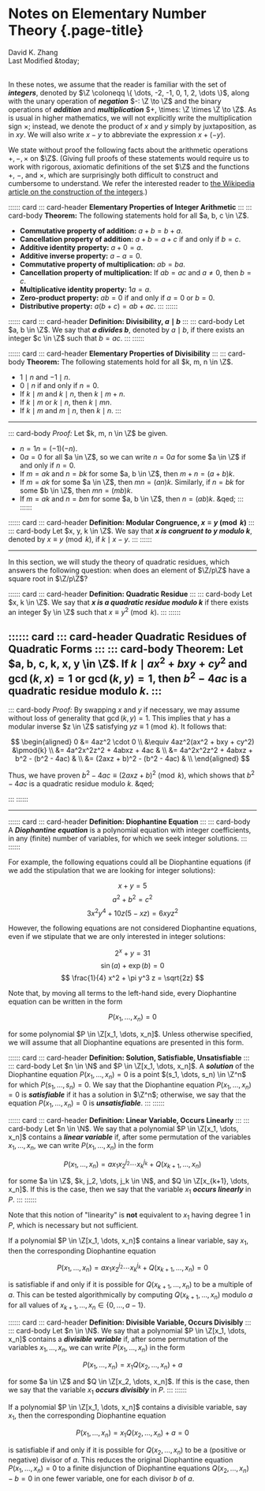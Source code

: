 # Notes on Elementary Number Theory {.page-title}

<div class="text-center">
    David K. Zhang<br>
    Last Modified &today;
</div><br>



In these notes, we assume that the reader is familiar with the set of ___integers___, denoted by $\Z \coloneqq \{ \dots, -2, -1, 0, 1, 2, \dots \}$, along with the unary operation of ___negation___ $-: \Z \to \Z$ and the binary operations of ___addition___ and ___multiplication___ $+, \times: \Z \times \Z \to \Z$. As is usual in higher mathematics, we will not explicitly write the multiplication sign $\times$; instead, we denote the product of $x$ and $y$ simply by juxtaposition, as in $xy$. We will also write $x - y$ to abbreviate the expression $x + (-y)$.

We state without proof the following facts about the arithmetic operations $+, -, \times$ on $\Z$. (Giving full proofs of these statements would require us to work with rigorous, axiomatic definitions of the set $\Z$ and the functions $+$, $-$, and $\times$, which are surprisingly both difficult to construct and cumbersome to understand. We refer the interested reader to [the Wikipedia article on the construction of the integers](https://en.wikipedia.org/wiki/Integer#Construction).)

:::::: card
::: card-header
**Elementary Properties of Integer Arithmetic**
:::
::: card-body
**Theorem:** The following statements hold for all $a, b, c \in \Z$.

 * **Commutative property of addition:** $a + b = b + a$.
 * **Cancellation property of addition:** $a + b = a + c$ if and only if $b = c$.
 * **Additive identity property:** $a + 0 = a$.
 * **Additive inverse property:** $a - a = 0$.
 * **Commutative property of multiplication:** $a b = b a$.
 * **Cancellation property of multiplication:** If $ab = ac$ and $a \ne 0$, then $b = c$.
 * **Multiplicative identity property:** $1a = a$.
 * **Zero-product property:** $ab = 0$ if and only if $a = 0$ or $b = 0$.
 * **Distributive property:** $a (b + c) = ab + ac$.
:::
::::::

:::::: card
::: card-header
**Definition: Divisibility, $a \mid b$**
:::
::: card-body
Let $a, b \in \Z$. We say that ___$a$ divides $b$___, denoted by $a \mid b$, if there exists an integer $c \in \Z$ such that $b = ac$.
:::
::::::

:::::: card
::: card-header
**Elementary Properties of Divisibility**
:::
::: card-body
**Theorem:** The following statements hold for all $k, m, n \in \Z$.

 * $1 \mid n$ and $-1 \mid n$.
 * $0 \mid n$ if and only if $n = 0$.
 * If $k \mid m$ and $k \mid n$, then $k \mid m + n$.
 * If $k \mid m$ or $k \mid n$, then $k \mid mn$.
 * If $k \mid m$ and $m \mid n$, then $k \mid n$.
:::
------
::: card-body
*Proof:* Let $k, m, n \in \Z$ be given.

 * $n = 1n = (-1)(-n)$.
 * $0a = 0$ for all $a \in \Z$, so we can write $n = 0a$ for some $a \in \Z$ if and only if $n = 0$.
 * If $m = ak$ and $n = bk$ for some $a, b \in \Z$, then $m + n = (a + b)k$.
 * If $m = ak$ for some $a \in \Z$, then $mn = (an)k$. Similarly, if $n = bk$ for some $b \in \Z$, then $mn = (mb)k$.
 * If $m = ak$ and $n = bm$ for some $a, b \in \Z$, then $n = (ab)k$. &qed;
:::
::::::

:::::: card
::: card-header
**Definition: Modular Congruence, $x \equiv y \pmod{k}$**
:::
::: card-body
Let $x, y, k \in \Z$. We say that ___$x$ is congruent to $y$ modulo $k$___, denoted by $x \equiv y \pmod{k}$, if $k \mid x - y$.
:::
::::::

--------------------------------------------------------------------------------

In this section, we will study the theory of quadratic residues, which answers the following question: when does an element of $\Z/p\Z$ have a square root in $\Z/p\Z$?

:::::: card
::: card-header
**Definition: Quadratic Residue**
:::
::: card-body
Let $x, k \in \Z$. We say that ___$x$ is a quadratic residue modulo $k$___ if there exists an integer $y \in \Z$ such that $x \equiv y^2 \pmod{k}$.
:::
::::::

:::::: card
::: card-header
**Quadratic Residues of Quadratic Forms**
:::
::: card-body
**Theorem:** Let $a, b, c, k, x, y \in \Z$. If $k \mid ax^2 + bxy + cy^2$ and $\gcd(k, x) = 1$ or $\gcd(k, y) = 1$, then $b^2 - 4ac$ is a quadratic residue modulo $k$.
:::
------
::: card-body
*Proof:* By swapping $x$ and $y$ if necessary, we may assume without loss of generality that $\gcd(k, y) = 1$. This implies that $y$ has a modular inverse $z \in \Z$ satisfying $yz \equiv 1 \pmod{k}$. It follows that:

$$ \begin{aligned}
0 &= 4az^2 \cdot 0 \\
&\equiv 4az^2(ax^2 + bxy + cy^2) &\pmod{k} \\
&= 4a^2x^2z^2 + 4abxz + 4ac & \\
&= 4a^2x^2z^2 + 4abxz + b^2 - (b^2 - 4ac) & \\
&= (2axz + b)^2 - (b^2 - 4ac) & \\
\end{aligned} $$

Thus, we have proven $b^2 - 4ac \equiv (2axz + b)^2 \pmod{k}$, which shows that $b^2 - 4ac$ is a quadratic residue modulo $k$. &qed;

:::
::::::

--------------------------------------------------------------------------------

:::::: card
::: card-header
**Definition: Diophantine Equation**
:::
::: card-body
A ___Diophantine equation___ is a polynomial equation with integer coefficients, in any (finite) number of variables, for which we seek integer solutions.
:::
::::::

For example, the following equations could all be Diophantine equations (if we add the stipulation that we are looking for integer solutions):

$$ x + y = 5 $$
$$ a^2 + b^2 = c^2 $$
$$ 3x^2 y^4 + 10z(5 - xz) = 6xyz^2 $$

However, the following equations are not considered Diophantine equations, even if we stipulate that we are only interested in integer solutions:

$$ 2^x + y = 31 $$
$$ \sin(a) + \exp(b) = 0 $$
$$ \frac{1}{4} x^2 + \pi y^3 z = \sqrt{2z} $$

Note that, by moving all terms to the left-hand side, every Diophantine equation can be written in the form

$$ P(x_1, \dots, x_n) = 0 $$

for some polynomial $P \in \Z[x_1, \dots, x_n]$. Unless otherwise specified, we will assume that all Diophantine equations are presented in this form.

:::::: card
::: card-header
**Definition: Solution, Satisfiable, Unsatisfiable**
:::
::: card-body
Let $n \in \N$ and $P \in \Z[x_1, \dots, x_n]$. A ___solution___ of the Diophantine equation $P(x_1, \dots, x_n) = 0$ is a point $(s_1, \dots, s_n) \in \Z^n$ for which $P(s_1, \dots, s_n) = 0$. We say that the Diophantine equation $P(x_1, \dots, x_n) = 0$ is ___satisfiable___ if it has a solution in $\Z^n$; otherwise, we say that the equation $P(x_1, \dots, x_n) = 0$ is ___unsatisfiable___.
:::
::::::

:::::: card
::: card-header
**Definition: Linear Variable, Occurs Linearly**
:::
::: card-body
Let $n \in \N$. We say that a polynomial $P \in \Z[x_1, \dots, x_n]$ contains a ___linear variable___ if, after some permutation of the variables $x_1, \dots, x_n$, we can write $P(x_1, \dots, x_n)$ in the form

$$ P(x_1, \dots, x_n) = a x_1 x_2^{j_2} \cdots x_k^{j_k} + Q(x_{k+1}, \dots, x_n) $$

for some $a \in \Z$, $k, j_2, \dots, j_k \in \N$, and $Q \in \Z[x_{k+1}, \dots, x_n]$. If this is the case, then we say that the variable $x_1$ ___occurs linearly___ in $P$.
:::
::::::

Note that this notion of "linearity" is **not** equivalent to $x_1$ having degree $1$ in $P$, which is necessary but not sufficient.

If a polynomial $P \in \Z[x_1, \dots, x_n]$ contains a linear variable, say $x_1$, then the corresponding Diophantine equation

$$ P(x_1, \dots, x_n) = a x_1 x_2^{j_2} \cdots x_k^{j_k} + Q(x_{k+1}, \dots, x_n) = 0 $$

is satisfiable if and only if it is possible for $Q(x_{k+1}, \dots, x_n)$ to be a multiple of $a$. This can be tested algorithmically by computing $Q(x_{k+1}, \dots, x_n)$ modulo $a$ for all values of $x_{k+1}, \dots, x_n \in \{0, \dots, a - 1\}$.

:::::: card
::: card-header
**Definition: Divisible Variable, Occurs Divisibly**
:::
::: card-body
Let $n \in \N$. We say that a polynomial $P \in \Z[x_1, \dots, x_n]$ contains a ___divisible variable___ if, after some permutation of the variables $x_1, \dots, x_n$, we can write $P(x_1, \dots, x_n)$ in the form

$$ P(x_1, \dots, x_n) = x_1 Q(x_2, \dots, x_n) + a $$

for some $a \in \Z$ and $Q \in \Z[x_2, \dots, x_n]$. If this is the case, then we say that the variable $x_1$ ___occurs divisibly___ in $P$.
:::
::::::

If a polynomial $P \in \Z[x_1, \dots, x_n]$ contains a divisible variable, say $x_1$, then the corresponding Diophantine equation

$$ P(x_1, \dots, x_n) = x_1 Q(x_2, \dots, x_n) + a = 0 $$

is satisfiable if and only if it is possible for $Q(x_2, \dots, x_n)$ to be a (positive or negative) divisor of $a$. This reduces the original Diophantine equation $P(x_1, \dots, x_n) = 0$ to a finite disjunction of Diophantine equations $Q(x_2, \dots, x_n) - b = 0$ in one fewer variable, one for each divisor $b$ of $a$.
